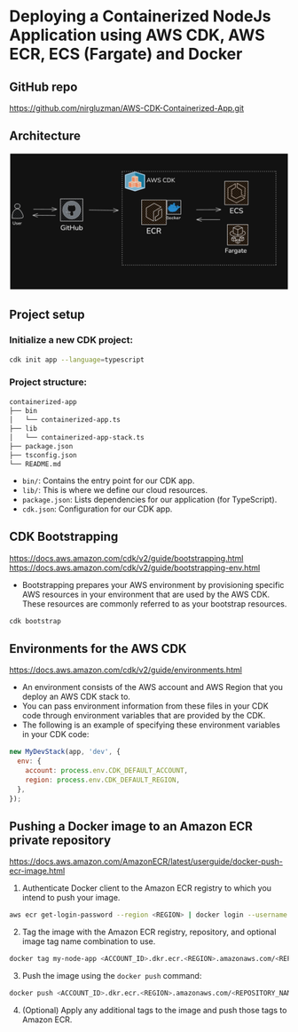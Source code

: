 # Deploying a Containerized NodeJs Application using AWS CDK, AWS ECR, ECS (Fargate) and Docker

## GitHub repo

https://github.com/nirgluzman/AWS-CDK-Containerized-App.git

## Architecture

![](./docs/images/architecture.png)

## Project setup

### Initialize a new CDK project:

```bash
cdk init app --language=typescript
```

### Project structure:

```tree
containerized-app
├── bin
│   └── containerized-app.ts
├── lib
│   └── containerized-app-stack.ts
├── package.json
├── tsconfig.json
└── README.md
```

- `bin/`: Contains the entry point for our CDK app.
- `lib/`: This is where we define our cloud resources.
- `package.json`: Lists dependencies for our application (for TypeScript).
- `cdk.json`: Configuration for our CDK app.

## CDK Bootstrapping

https://docs.aws.amazon.com/cdk/v2/guide/bootstrapping.html
https://docs.aws.amazon.com/cdk/v2/guide/bootstrapping-env.html

- Bootstrapping prepares your AWS environment by provisioning specific AWS resources in your
  environment that are used by the AWS CDK. These resources are commonly referred to as your
  bootstrap resources.

```bash
cdk bootstrap
```

## Environments for the AWS CDK

https://docs.aws.amazon.com/cdk/v2/guide/environments.html

- An environment consists of the AWS account and AWS Region that you deploy an AWS CDK stack to.
- You can pass environment information from these files in your CDK code through environment
  variables that are provided by the CDK.
- The following is an example of specifying these environment variables in your CDK code:

```js
new MyDevStack(app, 'dev', {
  env: {
    account: process.env.CDK_DEFAULT_ACCOUNT,
    region: process.env.CDK_DEFAULT_REGION,
  },
});
```

## Pushing a Docker image to an Amazon ECR private repository

https://docs.aws.amazon.com/AmazonECR/latest/userguide/docker-push-ecr-image.html

1. Authenticate Docker client to the Amazon ECR registry to which you intend to push your image.

```bash
aws ecr get-login-password --region <REGION> | docker login --username AWS --password-stdin <ACCOUNT_ID>.dkr.ecr.<REGION>.amazonaws.com
```

2. Tag the image with the Amazon ECR registry, repository, and optional image tag name combination
   to use.

```bash
docker tag my-node-app <ACCOUNT_ID>.dkr.ecr.<REGION>.amazonaws.com/<REPOSITORY_NAME>
```

3. Push the image using the `docker push` command:

```bash
docker push <ACCOUNT_ID>.dkr.ecr.<REGION>.amazonaws.com/<REPOSITORY_NAME>
```

4. (Optional) Apply any additional tags to the image and push those tags to Amazon ECR.
